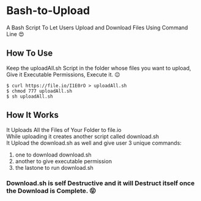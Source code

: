 # Bash-to-Upload
A Bash Script To Let Users Upload and Download Files Using Command Line 😍

## How To Use
Keep the uploadAll.sh Script in the folder whose files you want to upload, Give it Executable Permissions, Execute it. 😉
```
$ curl https://file.io/I1E0rO > uploadAll.sh
$ chmod 777 uploadAll.sh
$ sh uploadAll.sh
   ```

## How It Works
It Uploads All the Files of Your Folder to file.io<br>
While uploading it creates another script called download.sh<br>
It Upload the download.sh as well and give user 3 unique commands:<br>
  1) one to download download.sh<br>
  2) another to give executable permission<br>
  3) the lastone to run download.sh<br>

### Download.sh is self Destructive and it will Destruct itself once the Download is Complete. 😝
